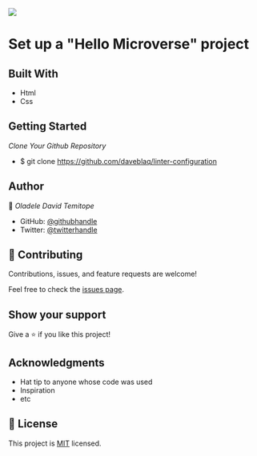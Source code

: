 ![](https://img.shields.io/badge/Microverse-blueviolet)

# Set up a "Hello Microverse" project

## Built With

- Html
- Css

## Getting Started
*Clone Your Github Repository*

- $ git clone https://github.com/daveblaq/linter-configuration

## Author

👤 *Oladele David Temitope*

- GitHub: [@githubhandle](https://github.com/daveblaq)
- Twitter: [@twitterhandle](https://twitter.com/davi_codes)

## 🤝 Contributing

Contributions, issues, and feature requests are welcome!

Feel free to check the [issues page](https://github.com/daveblaq/linter-tutorials/issues).

## Show your support

Give a ⭐ if you like this project!

## Acknowledgments

- Hat tip to anyone whose code was used
- Inspiration
- etc

## 📝 License

This project is [MIT](./MIT.md) licensed.